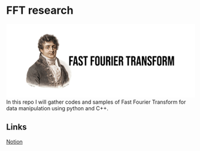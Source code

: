 # FFT research
![image](./cover.jpg)
In this repo I will gather codes and samples of Fast Fourier Transform for data manipulation using python and C++.

## Links
[Notion](https://thisismeamir.notion.site/Fast-Fourier-Transform-8225af529e3643168e811751ff88c8cf)
